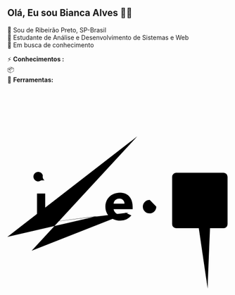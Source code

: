 ## Olá, Eu sou Bianca Alves :woman_technologist:

:pushpin: Sou de Ribeirão Preto, SP-Brasil  <br />
:blue_book: Estudante de Análise e Desenvolvimento de Sistemas e Web <br />
:mag_right: Em busca de conhecimento <br />




⚡  **Conhecimentos :** <br />
 📦 <br />
🧰  **Ferramentas:** <br />


 <body>
 <svg viewBox = "0 0 128 128">
<g id = "original-wordmark"> <polygon fill = "# 1d1d1b" points = "0,85 52,73 5,79 52,73 5,79 70,71 14,93 70,71 14,93 75,27 0,85 75,27 0,85 52,73"> </polygon> <path fill = "# 1d1d1b" d = "M17.11,60h4.74V75.26H17.11Zm2.37-7.59a2.75,2.75,0,1,1,1-2.75,2.75,2.75,2.75,0,0,1,2.75-2.75"> </ path> <polygon fill = "# 1d1d1b" points = "41,69 52,73 46,43 52,73 46,43 66,2 51,81 59,98 57,62 59,98 51,4 67,05 57,49 75,27 51,53 75,27 46,49 67,72 46,43 67,72 46,43 75,27 41,69 75,27 <; # 1d1d1b "d =" M24.48,60H29v2.09h.06a5,5,0,0,1,4.49-2.47c4.81,0,5.69,3.16,5.69,7.27v8.38H34.54V67.84c0-1.77, 0-4-2.47-4s-2.85,1.93-2.85,3.92v7.55H24.48Z "> </path> <path fill =" # 1d1d1b "d =" M67.61,65.85a2.84,2.84,0, 0,0-2.91-2.91,3.16,3.16,0,0,0-3.35,2.91Zm4,6.77a8.35,8.35,0,0,1-6.48,3c-4.74,0-8.54-3.16-8.54-8.07s3.8-8.06 , 8.54-8.06c4.43,0,7.21,3.16,7.21,8.06v1.49h-11a3.54,3.54,0,0,0,3.57,3,4,4,0,0,0,3.38-1,87 Z "> </path> <path fill =" # 1d1d1b "d =" M82.23,63.68A3.89,3.89,0,1,0,86,67.57a3.6,3.6,0,0,0- 3.8-3.89M90.4,75.26H86v-2H86a6,6,0,0,1-4.71,2.4c-4.56,0-7.56-3.29-7.56-7.94,0-4.27,2.66-8.19,7-8.19a5. 73,5.73,0,0,1,4.87,2h.06v-8.8H90.4Z "> </path> <path fill =" # 0076b2 "d =" M124.78,48H97.51a2.34,2.34,0 , 0,0-2.36,2.31V77.69A2.34,2.34,0,0,0,97.51,80h27.27a2.34,2.34,0,0,0,2.37-2.31V50.31A2.34,2.34,0 , 0,0,124.78,48Z "> </path> <path fill =" # fff "d =" M99.89,60h4.75V75.27H99.89Zm2.37-7.59a2.75,2.75,0,1,1- 2.75,2.75,2.75,2.75,0,0,1,2.75-2.75 "> </path> <path fill =" # fff "d ="M107.61,60h4.55v2.09h.06a5,5,0,0,1,4.49-2.47c4.81,0,5.69,3.16,5.69,7.27v8.38h-4.74V67.84c0-1.77,0-4 -2,47-4s-2.85,1.93-2.85,3.92v7.55h-4.74Z "> </path> </g>
</svg>
